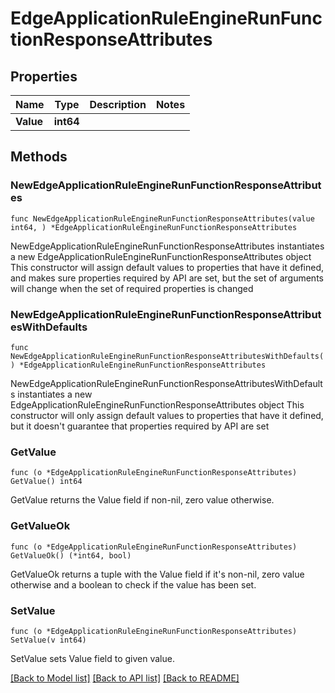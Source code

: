 # EdgeApplicationRuleEngineRunFunctionResponseAttributes

## Properties

Name | Type | Description | Notes
------------ | ------------- | ------------- | -------------
**Value** | **int64** |  | 

## Methods

### NewEdgeApplicationRuleEngineRunFunctionResponseAttributes

`func NewEdgeApplicationRuleEngineRunFunctionResponseAttributes(value int64, ) *EdgeApplicationRuleEngineRunFunctionResponseAttributes`

NewEdgeApplicationRuleEngineRunFunctionResponseAttributes instantiates a new EdgeApplicationRuleEngineRunFunctionResponseAttributes object
This constructor will assign default values to properties that have it defined,
and makes sure properties required by API are set, but the set of arguments
will change when the set of required properties is changed

### NewEdgeApplicationRuleEngineRunFunctionResponseAttributesWithDefaults

`func NewEdgeApplicationRuleEngineRunFunctionResponseAttributesWithDefaults() *EdgeApplicationRuleEngineRunFunctionResponseAttributes`

NewEdgeApplicationRuleEngineRunFunctionResponseAttributesWithDefaults instantiates a new EdgeApplicationRuleEngineRunFunctionResponseAttributes object
This constructor will only assign default values to properties that have it defined,
but it doesn't guarantee that properties required by API are set

### GetValue

`func (o *EdgeApplicationRuleEngineRunFunctionResponseAttributes) GetValue() int64`

GetValue returns the Value field if non-nil, zero value otherwise.

### GetValueOk

`func (o *EdgeApplicationRuleEngineRunFunctionResponseAttributes) GetValueOk() (*int64, bool)`

GetValueOk returns a tuple with the Value field if it's non-nil, zero value otherwise
and a boolean to check if the value has been set.

### SetValue

`func (o *EdgeApplicationRuleEngineRunFunctionResponseAttributes) SetValue(v int64)`

SetValue sets Value field to given value.



[[Back to Model list]](../README.md#documentation-for-models) [[Back to API list]](../README.md#documentation-for-api-endpoints) [[Back to README]](../README.md)


